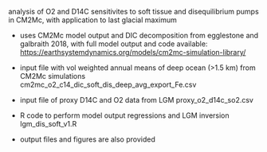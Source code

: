 analysis of O2 and D14C sensitivites to soft tissue and disequilibrium pumps in CM2Mc, with application to last glacial maximum

- uses CM2Mc model output and DIC decomposition from egglestone and galbraith 2018, with full model output and code available: https://earthsystemdynamics.org/models/cm2mc-simulation-library/ 
- input file with vol weighted annual means of deep ocean (>1.5 km) from CM2Mc simulations
cm2mc_o2_c14_dic_soft_dis_deep_avg_export_Fe.csv

- input file of proxy D14C and O2 data from LGM 
proxy_o2_d14c_so2.csv

- R code to perform model output regressions and LGM inversion 
lgm_dis_soft_v1.R

- output files and figures are also provided 
